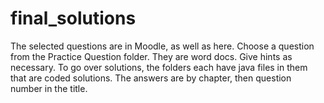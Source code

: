 # final_solutions

The selected questions are in Moodle, as well as here. 
Choose a question from the Practice Question folder. They are word docs. Give hints as necessary.
To go over solutions, the folders each have java files in them that are coded solutions.
The answers are by chapter, then question number in the title. 
